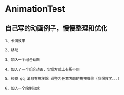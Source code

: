 # AnimationTest
  自己写的动画例子，慢慢整理和优化 
  -----------------------
	
	1、卡牌效果
	
	2、移动
  
	3、加入一个组合动画
	
	4、加入了一个组合动画，实现方式上有所不同
	
	5、模仿 qq 消息拖拽移除 调整为任意方向的拖拽效果（我恨数学。。。）
	
	6、加入一个绘制动效
